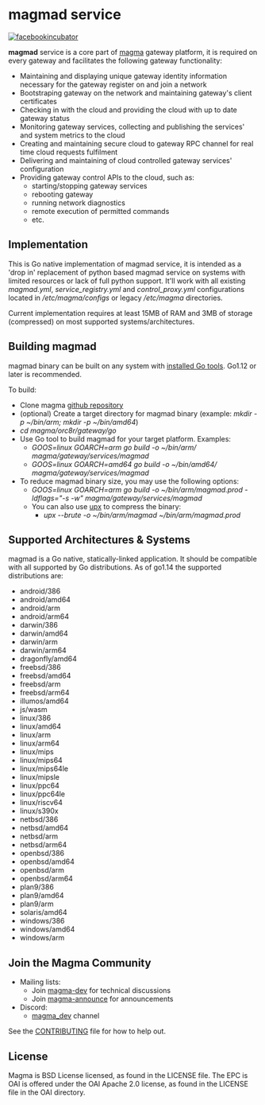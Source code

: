 # magmad service

[![facebookincubator](https://circleci.com/gh/facebookincubator/magma.svg?style=shield)](https://circleci.com/gh/facebookincubator/magma)

**magmad** service is a core part of [magma](https://magma.github.io/magma) gateway platform, it is required on every gateway and facilitates the following gateway functionality:

* Maintaining and displaying unique gateway identity information necessary for the gateway register on and join a network
* Bootstraping gateway on the network and maintaining gateway's client certificates
* Checking in with the cloud and providing the cloud with up to date gateway status
* Monitoring gateway services, collecting and publishing the services' and system metrics to the cloud
* Creating and maintaining secure cloud to gateway RPC channel for real time cloud requests fulfilment
* Delivering and maintaining of cloud controlled gateway services' configuration
* Providing gateway control APIs to the cloud, such as:
  * starting/stopping gateway services
  * rebooting gateway
  * running network diagnostics
  * remote execution of permitted commands
  * etc.


## Implementation

This is Go native implementation of magmad service, it is intended as a 'drop in' replacement of python based magmad service
on systems with limited resources or lack of full python support. 
It'll work with all existing *magmad.yml*, *service_registry.yml* and *control_proxy.yml* configurations located in 
*/etc/magma/configs* or legacy */etc/magma* directories.

Current implementation requires at least 15MB of RAM and 3MB of storage (compressed) on most supported systems/architectures.

## Building magmad

magmad binary can be built on any system with [installed Go tools](https://golang.org/doc/install#install). Go1.12 or later is recommended.

To build:
* Clone magma [github repository](https://github.com/facebookincubator/magma)
* (optional) Create a target directory for magmad binary (example: *mkdir -p ~/bin/arm; mkdir -p ~/bin/amd64*)
* *cd magma/orc8r/gateway/go*
* Use Go tool to build magmad for your target platform. Examples:
  * *GOOS=linux GOARCH=arm go build -o ~/bin/arm/ magma/gateway/services/magmad*
  * *GOOS=linux GOARCH=amd64 go build -o ~/bin/amd64/ magma/gateway/services/magmad*
* To reduce magmad binary size, you may use the following options:
  * *GOOS=linux GOARCH=arm go build -o ~/bin/arm/magmad.prod -ldflags="-s -w" magma/gateway/services/magmad*
  * You can also use [upx](https://upx.github.io/) to compress the binary:
    * *upx --brute -o ~/bin/arm/magmad ~/bin/arm/magmad.prod* 

## Supported Architectures & Systems

magmad is a Go native, statically-linked application. It should be compatible with all supported by Go distributions.
As of go1.14 the supported distributions are:
* android/386
* android/amd64
* android/arm
* android/arm64
* darwin/386
* darwin/amd64
* darwin/arm
* darwin/arm64
* dragonfly/amd64
* freebsd/386
* freebsd/amd64
* freebsd/arm
* freebsd/arm64
* illumos/amd64
* js/wasm
* linux/386
* linux/amd64
* linux/arm
* linux/arm64
* linux/mips
* linux/mips64
* linux/mips64le
* linux/mipsle
* linux/ppc64
* linux/ppc64le
* linux/riscv64
* linux/s390x
* netbsd/386
* netbsd/amd64
* netbsd/arm
* netbsd/arm64
* openbsd/386
* openbsd/amd64
* openbsd/arm
* openbsd/arm64
* plan9/386
* plan9/amd64
* plan9/arm
* solaris/amd64
* windows/386
* windows/amd64
* windows/arm

## Join the Magma Community

- Mailing lists:
  - Join [magma-dev](https://groups.google.com/forum/#!forum/magma-dev) for technical discussions
  - Join [magma-announce](https://groups.google.com/forum/#!forum/magma-announce) for announcements
- Discord:
  - [magma\_dev](https://discord.gg/WDBpebF) channel

See the [CONTRIBUTING](CONTRIBUTING.md) file for how to help out.

## License

Magma is BSD License licensed, as found in the LICENSE file.
The EPC is OAI is offered under the OAI Apache 2.0 license, as found in the LICENSE file in the OAI directory.
